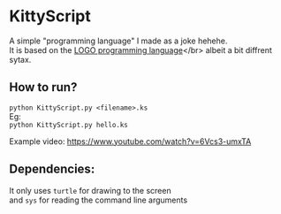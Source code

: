 # KittyScript
 A simple "programming language" I made as a joke hehehe.</br>
 It is based on the [LOGO programming language](https://en.wikipedia.org/wiki/Logo_(programming_language))</br>
 albeit a bit diffrent sytax.
 
## How to run?
`python KittyScript.py <filename>.ks`</br>
Eg:</br>
`python KittyScript.py hello.ks`

Example video:
https://www.youtube.com/watch?v=6Vcs3-umxTA

## Dependencies:

It only uses `turtle` for drawing to the screen</br>
and `sys` for reading the command line arguments</br>
